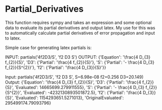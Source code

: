# Partial_Derivatives

This function requires sympy and takes an expression and some optional data to evaluate its partial derivatives and output latex. My use for this was to automatically calculate partial derivatives of error propagation and input to latex.

Simple case for generating latex partials is: 

INPUT:
partials('4f2D3/S', 'f2 D3 S') 
OUTPUT:
{'Equation': '\frac{4 D_{3} f_{2}}{S}', 'D3': {'Partial': '\frac{4 f_{2}}{S}'}, 'S': {'Partial': '- \frac{4 D_{3} f_{2}}{S^{2}}'}, 'f2': {'Partial': '\frac{4 D_{3}}{S}'}}

Input:
partials('4f2D3/S', 'f2 D3 S', S=6.98e-08 f2=0.256 D3=20.149) 
Output: 
{'Equation': '\frac{4 D_{3} f_{2}}{S}', 'D3': {'Partial': '\frac{4 f_{2}}{S}', 'Evaluated': 14665699.279911555}, 'S': {'Partial': '- \frac{4 D_{3} f_{2}}{S^{2}}', 'Evaluated': -4232130893501872.5}, 'f2': {'Partial': '\frac{4 D_{3}}{S}', 'Evaluated': 1154293651.5271013}, 'OriginalEvaluated': 295499174.79093796}

